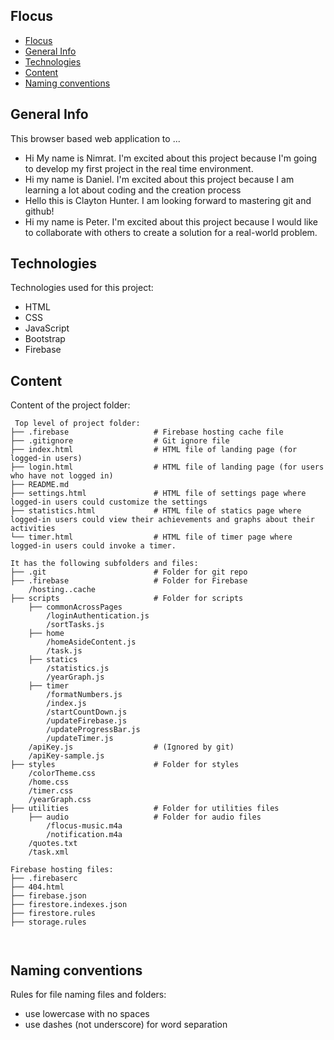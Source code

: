 ## Flocus

- [Flocus](#flocus)
- [General Info](#general-info)
- [Technologies](#technologies)
- [Content](#content)
- [Naming conventions](#naming-conventions)

## General Info
This browser based web application to ...
* Hi My name is Nimrat. I'm excited about this project because I'm going to develop my first project in the real time environment. 
* Hi my name is Daniel. I'm excited about this project because I am learning a lot about coding and the creation process
* Hello this is Clayton Hunter. I am looking forward to mastering git and github!
* Hi my name is Peter.  I'm excited about this project because I would like to collaborate with others to create a solution for a real-world problem.

## Technologies
Technologies used for this project:
* HTML
* CSS
* JavaScript
* Bootstrap 
* Firebase
	
## Content
Content of the project folder:

```
 Top level of project folder: 
├── .firebase                   # Firebase hosting cache file
├── .gitignore                  # Git ignore file
├── index.html                  # HTML file of landing page (for logged-in users)
├── login.html                  # HTML file of landing page (for users who have not logged in)
├── README.md               
├── settings.html               # HTML file of settings page where logged-in users could customize the settings
├── statistics.html             # HTML file of statics page where logged-in users could view their achievements and graphs about their activities
└── timer.html                  # HTML file of timer page where logged-in users could invoke a timer.

It has the following subfolders and files:
├── .git                        # Folder for git repo
├── .firebase                   # Folder for Firebase
    /hosting..cache
├── scripts                     # Folder for scripts
    ├── commonAcrossPages
        /loginAuthentication.js
        /sortTasks.js
    ├── home
        /homeAsideContent.js
        /task.js        
    ├── statics
        /statistics.js
        /yearGraph.js
    ├── timer
        /formatNumbers.js
        /index.js
        /startCountDown.js
        /updateFirebase.js
        /updateProgressBar.js
        /updateTimer.js
    /apiKey.js                  # (Ignored by git)
    /apiKey-sample.js
├── styles                      # Folder for styles
    /colorTheme.css
    /home.css
    /timer.css
    /yearGraph.css
├── utilities                   # Folder for utilities files    
    ├── audio                   # Folder for audio files
        /flocus-music.m4a
        /notification.m4a
    /quotes.txt
    /task.xml

Firebase hosting files: 
├── .firebaserc
├── 404.html
├── firebase.json
├── firestore.indexes.json
├── firestore.rules
├── storage.rules



```
## Naming conventions
Rules for file naming files and folders:
* use lowercase with no spaces
* use dashes (not underscore) for word separation

